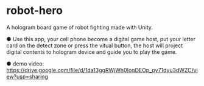 # robot-hero
A hologram board game of robot fighting made with Unity.

● Use this app, your cell phone become a digital game host, put your letter card on the detect zone or press the vitual button, the host will project digital contents to hologram device and guide you to play the game.

● demo video: https://drive.google.com/file/d/1da13ggRWjWh0IoqDEOp_py71dyu3dWZC/view?usp=sharing
